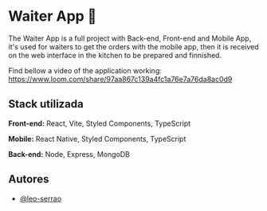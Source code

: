 # Waiter App 🤵

The Waiter App is a full project with Back-end, Front-end and Mobile App, it's used for waiters to get the orders with the mobile app, then it is received on the web interface in the kitchen to be prepared and finnished.

Find bellow a video of the application working: 
https://www.loom.com/share/97aa867c139a4fc1a76e7a76da8ac0d9




## Stack utilizada

**Front-end:** React, Vite, Styled Components, TypeScript

**Mobile:** React Native, Styled Components, TypeScript

**Back-end:** Node, Express, MongoDB




## Autores

- [@leo-serrao](https://github.com/leo-serrao)
